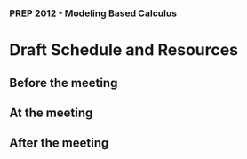 ### PREP 2012 - Modeling Based Calculus

Draft Schedule and Resources
============================

Before the meeting
------------------


At the meeting
--------------


After the meeting
-----------------
